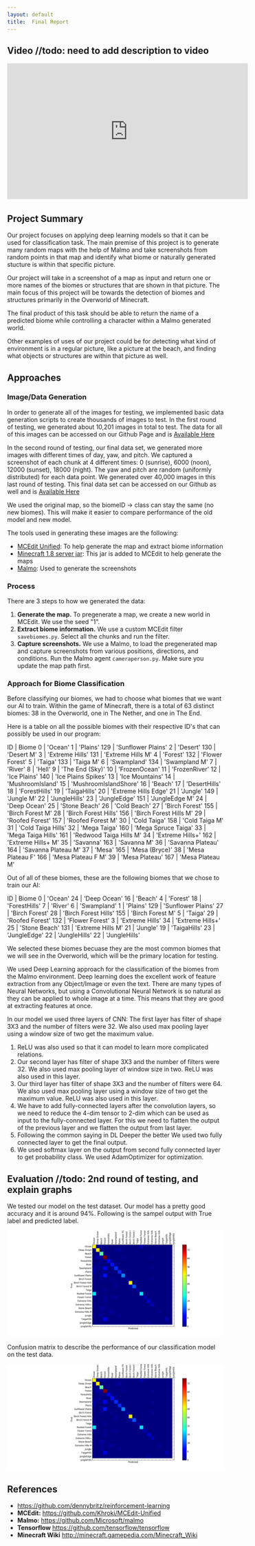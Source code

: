 ```yaml
---
layout: default
title:  Final Report
---
```


## Video //todo: need to add description to video

<iframe width="560" height="315" src="https://www.youtube.com/embed/iJBFe0ALHdc" frameborder="0" allowfullscreen></iframe>

## Project Summary

Our project focuses on applying deep learning models so that it can be used for classification task. The main premise of this project is to generate many random maps with the help of Malmo and take screenshots from random points in that map and identify what biome or naturally generated stucture is within that specific picture.

Our project will take in a screenshot of a map as input and return one or more names of the biomes or structures that are shown in that picture. The main focus of this project will be towards the detection of biomes and structures primarily in the Overworld of Minecraft. 

The final product of this task should be able to return the name of a predicted biome while controlling a character within a Malmo generated world.

Other examples of uses of our project could be for detecting what kind of environment is in a regular picture, like a picture at the beach, and finding what objects or structures are within that picture as well.


## Approaches

### Image/Data Generation
In order to generate all of the images for testing, we implemented basic data generation scripts to create thousands of images to test. In the first round of testing, we generated about 10,201 images in total to test. The data for all of this images can be accessed on our Github Page and is [Available Here](https://github.com/anahitab/A-Deep-Learning-Model-to-predict-frames-from-Malmo-Env-in-real-time/releases)

In the second round of testing, our final data set, we generated more images with different times of day, yaw, and pitch. We captured a screenshot of each chunk at 4 different times: 0 (sunrise), 6000 (noon), 12000 (sunset), 18000 (night). The yaw and pitch are random (uniformly distributed) for each data point. We generated over 40,000 images in this last round of testing. This final data set can be accessed on our Github as well and is [Available Here](https://github.com/anahitab/A-Deep-Learning-Model-to-predict-frames-from-Malmo-Env-in-real-time/releases/tag/v1.0.0)

We used the original map, so the biomeID -> class can stay the same (no new biomes). This will make it easier to compare performance of the old model and new model.

The tools used in generating these images are the following: 

* [MCEdit Unified](https://github.com/Khroki/MCEdit-Unified): To help generate the map and extract biome information
* [Minecraft 1.8 server jar](https://s3.amazonaws.com/Minecraft.Download/versions/1.8/minecraft_server.1.8.jar): This jar is added to MCEdit to help generate the maps
* [Malmo](https://github.com/Microsoft/malmo): Used to generate the screenshots

### Process
There are 3 steps to how we generated the data: 

1. **Generate the map.** To pregenerate a map, we create a new world in MCEdit. We use the seed "1".
2. **Extract biome information.** We use a custom MCEdit filter `savebiomes.py`. Select all the chunks and run the filter.
3. **Capture screenshots.** We use a Malmo, to load the pregenerated map and capture screenshots from various positions, directions, and conditions. Run the Malmo agent `cameraperson.py`. Make sure you update the map path first.

### Approach for Biome Classification

Before classifying our biomes, we had to choose what biomes that we want our AI to train. Within the game of Minecraft, there is a total of 63 distinct biomes: 38 in the Overworld, one in The Nether, and one in The End.

Here is a table on all the possible biomes with their respective ID's that can possibly be used in our program:

ID | Biome
0 | 'Ocean'
1 | 'Plains'
129 | 'Sunflower Plains'
2 | 'Desert'
130 | 'Desert M'
3 | 'Extreme Hills'
131 | 'Extreme Hills M'
4 | 'Forest'
132 | 'Flower Forest'
5 | 'Taiga'
133 | 'Taiga M'
6 | 'Swampland'
134 | 'Swampland M'
7 | 'River'
8 | 'Hell'
9 | 'The End (Sky)'
10 | 'FrozenOcean'
11 | 'FrozenRiver'
12 | 'Ice Plains'
140 | 'Ice Plains Spikes'
13 | 'Ice Mountains'
14 | 'MushroomIsland'
15 | 'MushroomIslandShore'
16 | 'Beach'
17 | 'DesertHills'
18 | 'ForestHills'
19 | 'TaigaHills'
20 | 'Extreme Hills Edge'
21 | 'Jungle'
149 | 'Jungle M'
22 | 'JungleHills'
23 | 'JungleEdge'
151 | 'JungleEdge M'
24 | 'Deep Ocean'
25 | 'Stone Beach'
26 | 'Cold Beach'
27 | 'Birch Forest'
155 | 'Birch Forest M'
28 | 'Birch Forest Hills'
156 | 'Birch Forest Hills M'
29 | 'Roofed Forest'
157 | 'Roofed Forest M'
30 | 'Cold Taiga'
158 | 'Cold Taiga M'
31 | 'Cold Taiga Hills'
32 | 'Mega Taiga'
160 | 'Mega Spruce Taiga'
33 | 'Mega Taiga Hills'
161 | 'Redwood Taiga Hills M'
34 | 'Extreme Hills+'
162 | 'Extreme Hills+ M'
35 | 'Savanna'
163 | 'Savanna M'
36 | 'Savanna Plateau'
164 | 'Savanna Plateau M'
37 | 'Mesa'
165 | 'Mesa (Bryce)'
38 | 'Mesa Plateau F'
166 | 'Mesa Plateau F M'
39 | 'Mesa Plateau'
167 | 'Mesa Plateau M'

Out of all of these biomes, these are the following biomes that we chose to train our AI: 

ID | Biome
0 | 'Ocean'
24 | 'Deep Ocean'
16 | 'Beach'
4 | 'Forest'
18 | 'ForestHills'
7 | 'River'
6 | 'Swampland'
1 | 'Plains'
129 | 'Sunflower Plains'
27 | 'Birch Forest'
28 | 'Birch Forest Hills'
155 | 'Birch Forest M'
5 | 'Taiga'
29 |  'Roofed Forest'
132 | 'Flower Forest'
3 | 'Extreme Hills'
34 | 'Extreme Hills+'
25 | 'Stone Beach'
131 | 'Extreme Hills M'
21 | 'Jungle'
19 | 'TaigaHills'
23 | 'JungleEdge'
22 | 'JungleHills'
22 | 'JungleHills'

We selected these biomes becuase they are the most common biomes that we will see in the Overworld, which will be the primary location for testing. 



We used Deep Learning approach for the classification of the biomes from the Malmo environment. Deep learning does the excellent work of feature extraction from any Object/Image or even the text.
There are many types of Neural Networks, but using a Convolutional Neural Network is so natural as they can be applied to whole image at a time. This means that they are good at extracting features at once.
 
In our model we used three layers of CNN:
The first layer has filter of shape 3X3 and the number of filters were 32. We also used max pooling layer using a window size of two get the maximum value.<br>
1. ReLU was also used so that it can model to learn more complicated relations.<br>
2. Our second layer has filter of shape 3X3 and the number of filters were 32. We also used max pooling layer of window size in two. ReLU was also used in this layer.
3. Our third layer has filter of shape 3X3 and the number of filters were 64. We also used max pooling layer using a window size of two get the maximum value. ReLU was also used in this layer.
4. We have to add fully-connected layers after the convolution layers, so we need to reduce the 4-dim tensor to 2-dim which can be used as input to the fully-connected layer. For this we need to flatten the output of the previous layer and we flatten the output from last layer.
5. Following the common saying in DL Deeper the better We used two fully connected layer to get the final output.
6. We used softmax layer on the output from second fully connected layer to get probability class. We used AdamOptimizer for optimization.



## Evaluation //todo: 2nd round of testing, and explain graphs 



We tested our model on the test dataset. Our model has a pretty good accuracy and it is around 94%. Following is the sampel output with True label and predicted label.


![Graph 1](https://raw.githubusercontent.com/anahitab/A-Deep-Learning-Model-to-predict-frames-from-Malmo-Env-in-real-time/master/docs/img/fig_2-1.png)


Confusion matrix to describe the performance of our classification model on the test data. 


![Graph 2](https://raw.githubusercontent.com/anahitab/A-Deep-Learning-Model-to-predict-frames-from-Malmo-Env-in-real-time/master/docs/img/fig_2-1.png)

## References

- <https://github.com/dennybritz/reinforcement-learning>
- **MCEdit:** <https://github.com/Khroki/MCEdit-Unified>
- **Malmo:** <https://github.com/Microsoft/malmo>
- **Tensorflow** <https://github.com/tensorflow/tensorflow>
- **Minecraft Wiki** <http://minecraft.gamepedia.com/Minecraft_Wiki>